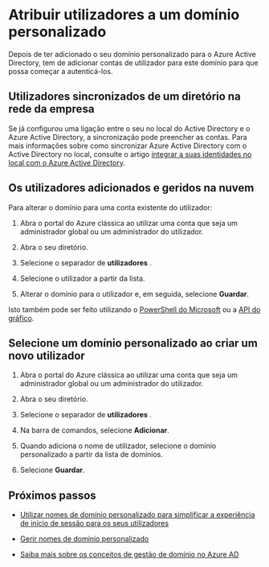 <properties
    pageTitle="Atribuir utilizadores a um domínio personalizado no Azure Active Directory | Microsoft Azure"
    description="Como preencher um domínio personalizado no Azure Active Directory com contas de utilizador."
    services="active-directory"
    documentationCenter=""
    authors="jeffsta"
    manager="femila"
    editor=""/>

<tags
    ms.service="active-directory"
    ms.workload="identity"
    ms.tgt_pltfrm="na"
    ms.devlang="na"
    ms.topic="article"
    ms.date="10/04/2016"
    ms.author="curtand;jeffsta"/>

# <a name="assign-users-to-a-custom-domain"></a>Atribuir utilizadores a um domínio personalizado

Depois de ter adicionado o seu domínio personalizado para o Azure Active Directory, tem de adicionar contas de utilizador para este domínio para que possa começar a autenticá-los.

## <a name="users-synced-in-from-a-directory-on-your-corporate-network"></a>Utilizadores sincronizados de um diretório na rede da empresa

Se já configurou uma ligação entre o seu no local do Active Directory e o Azure Active Directory, a sincronização pode preencher as contas. Para mais informações sobre como sincronizar Azure Active Directory com o Active Directory no local, consulte o artigo [integrar a suas identidades no local com o Azure Active Directory](active-directory-aadconnect.md).

## <a name="users-added-and-managed-in-the-cloud"></a>Os utilizadores adicionados e geridos na nuvem

Para alterar o domínio para uma conta existente do utilizador:

1.  Abra o portal do Azure clássica ao utilizar uma conta que seja um administrador global ou um administrador do utilizador.

2.  Abra o seu diretório.

3.  Selecione o separador de **utilizadores** .

4.  Selecione o utilizador a partir da lista.

5.  Alterar o domínio para o utilizador e, em seguida, selecione **Guardar**.

Isto também pode ser feito utilizando o [PowerShell do Microsoft](https://msdn.microsoft.com/library/azure/e1ef403f-3347-4409-8f46-d72dafa116e0#BKMK_ManageDomains) ou a [API do gráfico](https://msdn.microsoft.com/Library/Azure/Ad/Graph/api/domains-operations).

## <a name="select-a-custom-domain-when-creating-a-new-user"></a>Selecione um domínio personalizado ao criar um novo utilizador

1.  Abra o portal do Azure clássica ao utilizar uma conta que seja um administrador global ou um administrador do utilizador.

2.  Abra o seu diretório.

3.  Selecione o separador de **utilizadores** .

4.  Na barra de comandos, selecione **Adicionar**.

5.  Quando adiciona o nome de utilizador, selecione o domínio personalizado a partir da lista de domínios.

6.  Selecione **Guardar**.

## <a name="next-steps"></a>Próximos passos

-   [Utilizar nomes de domínio personalizado para simplificar a experiência de início de sessão para os seus utilizadores](active-directory-add-domain.md)

-   [Gerir nomes de domínio personalizado](active-directory-add-manage-domain-names.md)

-   [Saiba mais sobre os conceitos de gestão de domínio no Azure AD](active-directory-add-domain-concepts.md)
